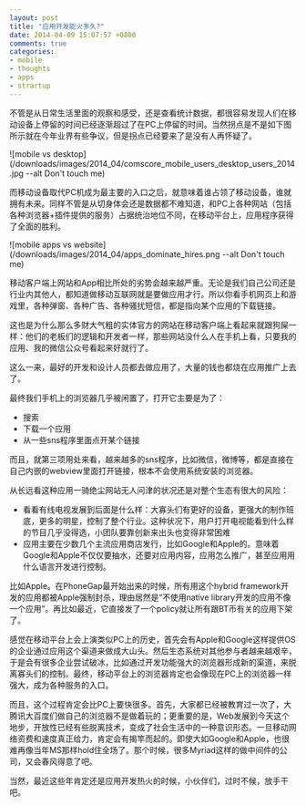 ```yaml
---
layout: post
title: "应用开发能火多久?"
date: 2014-04-09 15:07:57 +0800
comments: true
categories:
- mobile
- thoughts
- apps
- strartup
---
```


不管是从日常生活里面的观察和感受，还是查看统计数据，都很容易发现人们在移动设备上停留的时间已经逐渐超过了在PC上停留的时间。当然拐点是不是如下图所示就在今年业界有些争议，但是拐点已经要来了是没有人再怀疑了。


![mobile vs desktop](/downloads/images/2014_04/comscore_mobile_users_desktop_users_2014.jpg --alt Don't touch me)


而移动设备取代PC机成为最主要的入口之后，就意味着谁占领了移动设备，谁就拥有未来。同样不管是从切身体会还是数据都不难知道，和PC上各种网站（包括各种浏览器+插件提供的服务）占据统治地位不同，在移动平台上，应用程序获得了全面的胜利。


![mobile apps vs website](/downloads/images/2014_04/apps_dominate_hires.png --alt Don't touch me)

移动客户端上网站和App相比所处的劣势会越来越严重。无论是我们自己公司还是行业内其他人，都知道做移动互联网就是要做应用才行。所以你看手机网页上和游戏里，各种弹窗、各种广告、各种骚扰短信，都是指向某个应用的下载链接。

这也是为什么那么多财大气粗的实体官方的网站在移动客户端上看起来就跟狗屎一样：他们的老板们的逻辑和开发者一样，那些网站没什么人在手机上看，只要我的应用、我的微信公众号看起来好就行了。

这么一来，最好的开发和设计人员都去做应用了，大量的钱也都烧在应用推广上去了。

最终我们手机上的浏览器几乎被闲置了，打开它主要是为了：

* 搜索
* 下载一个应用
* 从一些sns程序里面点开某个链接

而且，就第三项用处来看，越来越多的sns程序，比如微信，微博等，都是直接在自己内嵌的webview里面打开链接，根本不会使用系统安装的浏览器。

从长远看这种应用一骑绝尘网站无人问津的状况还是对整个生态有很大的风险：

* 看看有线电视发展到后面是什么样：大寡头们有更好的设备，更强大的制作班底，更多的明星，控制了整个行业。这种状况下，用户打开电视能看到什么样的节目几乎没得选，小团队要靠创新来出头也变得非常困难
* 应用主要在少数几个主流应用商店发行，比如Google和Apple的。意味着Google和Apple不仅仅要抽水，还要对应用内容，应用怎么推广，甚至应用用什么语言开发进行控制。

比如Apple。在PhoneGap最开始出来的时候，所有用这个hybrid framework开发的应用都被Apple强制封杀，理由居然是“不使用native library开发的应用不像一个应用”。再比如最近，它直接发了一个policy就让所有跟BT币有关的应用下架了。

感觉在移动平台上会上演类似PC上的历史，首先会有Apple和Google这样提供OS的企业通过应用这个渠道来做成大山头。然后生态系统对其他参与者越来越艰辛，于是会有很多企业尝试破冰，比如通过开发功能强大的浏览器形成新的渠道，来脱离寡头们的控制。最终，移动平台上的浏览器肯定也会像现在PC上的浏览器一样强大，成为各种服务的入口。

而且，这个过程肯定会比PC上要快很多。首先，大家都已经被教育过一次了，大腾讯大百度们做自己的浏览器不是做着玩的；更重要的是，Web发展到今天这个地步，开放性已经有些脱离技术，变成了社会生活中的一种意识形态。一旦移动网络资费和速度真正给力，肯定会有揭竿而起的。即使大如Google和Apple，也很难再像当年MS那样hold住全场了。那个时候，很多Myriad这样的做中间件的公司，又会春风得意了吧。

当然，最近这些年肯定还是应用开发热火的时候，小伙伴们，过时不候，放手干吧。


